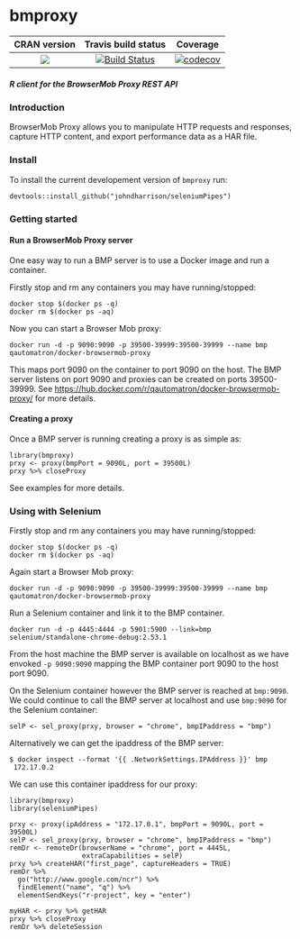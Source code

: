 bmproxy
==========================
| CRAN version       | Travis build status   | Coverage |
| :-------------: |:-------------:|:-------------:|
| [![](http://www.r-pkg.org/badges/version/bmproxy)](https://CRAN.R-project.org/package=bmproxy) | [![Build Status](https://travis-ci.org/johndharrison/bmproxy.svg?branch=master)](https://travis-ci.org/johndharrison/bmproxy) | [![codecov](https://codecov.io/gh/johndharrison/bmproxy/branch/master/graph/badge.svg)](https://codecov.io/gh/johndharrison/bmproxy)|

##### *R client for the BrowserMob Proxy REST API*

### Introduction

BrowserMob Proxy allows you to manipulate HTTP requests and responses, 
capture HTTP content, and export performance data as a HAR file. 

### Install

To install the current developement version of `bmproxy` run:

```
devtools::install_github("johndharrison/seleniumPipes")
```

### Getting started

#### Run a BrowserMob Proxy server

One easy way to run a BMP server is to use a Docker image and run a 
container. 

Firstly stop and rm any containers you may have running/stopped:

```
docker stop $(docker ps -q)
docker rm $(docker ps -aq)

```

Now you can start a Browser Mob proxy:

```
docker run -d -p 9090:9090 -p 39500-39999:39500-39999 --name bmp qautomatron/docker-browsermob-proxy

```

This maps port 9090 on the container to port 9090 on the host. The BMP
server listens on port 9090 and proxies can be created on ports 
39500-39999. 
See https://hub.docker.com/r/qautomatron/docker-browsermob-proxy/ for more 
details.

#### Creating a proxy
Once a BMP server is running creating a proxy is as simple as:

```
library(bmproxy)
prxy <- proxy(bmpPort = 9090L, port = 39500L)
prxy %>% closeProxy

```
See examples for more details.

### Using with Selenium

Firstly stop and rm any containers you may have running/stopped:

```
docker stop $(docker ps -q)
docker rm $(docker ps -aq)

```

Again start a Browser Mob proxy:

```
docker run -d -p 9090:9090 -p 39500-39999:39500-39999 --name bmp qautomatron/docker-browsermob-proxy

```

Run a Selenium container and link it to the BMP container.
```
docker run -d -p 4445:4444 -p 5901:5900 --link=bmp selenium/standalone-chrome-debug:2.53.1

```

From the host machine the BMP server is available on localhost as we have 
envoked `-p 9090:9090` mapping the BMP container port 9090 to the host 
port 9090. 

On the Selenium container however the BMP server is reached at 
`bmp:9090`. We could continue to call the BMP server at localhost and
use `bmp:9090` for the Selenium container:

```
selP <- sel_proxy(prxy, browser = "chrome", bmpIPaddress = "bmp")

```

Alternatively we can get the ipaddress of the BMP server:

```
$ docker inspect --format '{{ .NetworkSettings.IPAddress }}' bmp
 172.17.0.2

```
We can use this container ipaddress for our proxy:

```
library(bmproxy)
library(seleniumPipes)

prxy <- proxy(ipAddress = "172.17.0.1", bmpPort = 9090L, port = 39500L)
selP <- sel_proxy(prxy, browser = "chrome", bmpIPaddress = "bmp")
remDr <- remoteDr(browserName = "chrome", port = 4445L, 
                  extraCapabilities = selP)
prxy %>% createHAR("first_page", captureHeaders = TRUE)
remDr %>% 
  go("http://www.google.com/ncr") %>% 
  findElement("name", "q") %>% 
  elementSendKeys("r-project", key = "enter")
  
myHAR <- prxy %>% getHAR
prxy %>% closeProxy
remDr %>% deleteSession
```

